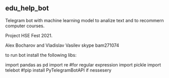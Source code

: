 ## edu_help_bot

Telegram bot with machine learning model to analize text and to recommern computer courses.


Project HSE Fest 2021.

Alex Bocharov and Vladislav Vasilev skype bam271074

to run bot install the following libs:

import pandas as pd
import re  #for regular expression
import pickle
import telebot
#!pip install PyTelegramBotAPI if nessesery
